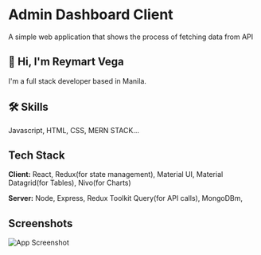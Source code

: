# Admin Dashboard Client

A simple web application that shows the process of fetching data from API 


## 🚀 Hi, I'm Reymart Vega
I'm a full stack developer based in Manila.





## 🛠 Skills
Javascript, HTML, CSS, MERN STACK...


## Tech Stack

**Client:** React, Redux(for state management), Material UI, Material Datagrid(for Tables), Nivo(for Charts)

**Server:** Node, Express, Redux Toolkit Query(for API calls), MongoDBm, 


## Screenshots

![App Screenshot](https://iili.io/HWEURqu.md.png)
